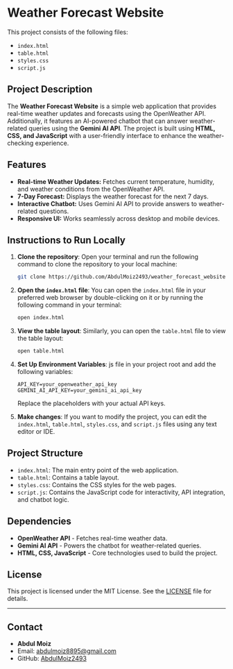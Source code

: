 # Weather Forecast Website 

This project consists of the following files:
- `index.html`
- `table.html`
- `styles.css`
- `script.js`

## Project Description

The **Weather Forecast Website** is a simple web application that provides real-time weather updates and forecasts using the OpenWeather API. Additionally, it features an AI-powered chatbot that can answer weather-related queries using the **Gemini AI API**. The project is built using **HTML, CSS, and JavaScript** with a user-friendly interface to enhance the weather-checking experience.

## Features

- **Real-time Weather Updates:** Fetches current temperature, humidity, and weather conditions from the OpenWeather API.
- **7-Day Forecast:** Displays the weather forecast for the next 7 days.
- **Interactive Chatbot:** Uses Gemini AI API to provide answers to weather-related questions.
- **Responsive UI:** Works seamlessly across desktop and mobile devices.

## Instructions to Run Locally

1. **Clone the repository**:
    Open your terminal and run the following command to clone the repository to your local machine:
    ```bash
    git clone https://github.com/AbdulMoiz2493/weather_forecast_website
    ```
   
2. **Open the `index.html` file**:
    You can open the `index.html` file in your preferred web browser by double-clicking on it or by running the following command in your terminal:
    ```bash
    open index.html
    ```

3. **View the table layout**:
    Similarly, you can open the `table.html` file to view the table layout:
    ```bash
    open table.html
    ```

4. **Set Up Environment Variables**:
    js file in your project root and add the following variables:
    ```plaintext
    API_KEY=your_openweather_api_key
    GEMINI_AI_API_KEY=your_gemini_ai_api_key
    ```
    Replace the placeholders with your actual API keys.

5. **Make changes**:
    If you want to modify the project, you can edit the `index.html`, `table.html`, `styles.css`, and `script.js` files using any text editor or IDE.

## Project Structure

- `index.html`: The main entry point of the web application.
- `table.html`: Contains a table layout.
- `styles.css`: Contains the CSS styles for the web pages.
- `script.js`: Contains the JavaScript code for interactivity, API integration, and chatbot logic.

## Dependencies

- **OpenWeather API** - Fetches real-time weather data.
- **Gemini AI API** - Powers the chatbot for weather-related queries.
- **HTML, CSS, JavaScript** - Core technologies used to build the project.

## License

This project is licensed under the MIT License. See the [LICENSE](LICENSE) file for details.

---

## Contact

- **Abdul Moiz**  
- Email: abdulmoiz8895@gmail.com 
- GitHub: [AbdulMoiz2493](https://github.com/AbdulMoiz2493)
